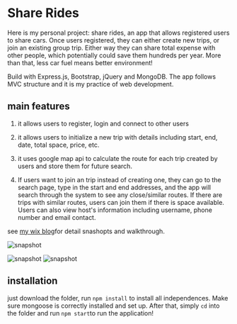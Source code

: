 # Share Rides

Here is my personal project: share rides, an app that allows registered users to share cars. Once users registered, they can either create new trips, or join an existing group trip. Either way they can share total expense with other people, which potentially could save them hundreds per year. More than that, less car fuel means better environment!

Build with Express.js, Bootstrap, jQuery and MongoDB. The app follows MVC structure and it is my practice of web development.

## main features
1) it allows users to register, login and connect to other users

2) it allows users to initialize a new trip with details including start, end, date, total space, price, etc.

3) it uses google map api to calculate the route for each trip created by users and store them for future search.

4) If users want to join an trip instead of creating one, they can go to the search page, type in the start and end addresses, and the app will search through the system to see any close/similar routes. If there are trips with similar routes, users can join them if there is space available. Users can also view host's information including username, phone number and email contact.

see [my wix blog](https://chenyphg.wixsite.com/website/single-post/2016/08/22/Shake-up-your-life-how-to-change-your-own-perspective)for detail snashopts and walkthrough.

![snapshot](https://static.wixstatic.com/media/754948_ed9be2587c374ebfa54f1cc5c9006140~mv2.jpg/v1/fill/w_930,h_479,al_c,q_85,usm_0.66_1.00_0.01/754948_ed9be2587c374ebfa54f1cc5c9006140~mv2.webp)

![snapshot](https://static.wixstatic.com/media/754948_52c16673b1774619aec7736d1a26ac3f~mv2.jpg/v1/fill/w_930,h_455,al_c,q_85,usm_0.66_1.00_0.01/754948_52c16673b1774619aec7736d1a26ac3f~mv2.webp)
![snapshot](https://static.wixstatic.com/media/754948_0e8becc0420a48aca22d44ec14bb2feb~mv2.jpg/v1/fill/w_930,h_449,al_c,q_85,usm_0.66_1.00_0.01/754948_0e8becc0420a48aca22d44ec14bb2feb~mv2.webp)

## installation
just download the folder, run `npm install` to install all independences. Make sure mongoose is correctly installed and set up. After that, simply `cd` into the folder and run `npm start`to run the application!
